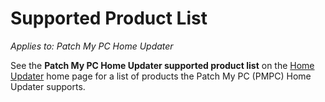 # Supported Product List

_Applies to: Patch My PC Home Updater_

See the <strong>Patch My PC Home Updater supported product list</strong> on the [Home Updater](https://patchmypc.com/product/home-updater) home page for a list of products the Patch My PC (PMPC) Home Updater supports.